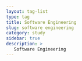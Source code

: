 ```yaml
---
layout: tag-list
type: tag
title: Software Engineering
slug: software engineering
category: study
sidebar: true
description: >
   Software Engineering
---
```

